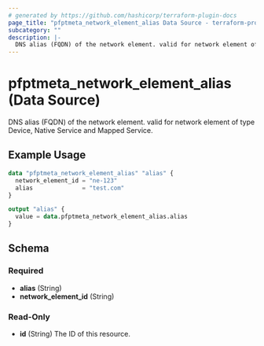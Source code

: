 ```yaml
---
# generated by https://github.com/hashicorp/terraform-plugin-docs
page_title: "pfptmeta_network_element_alias Data Source - terraform-provider-pfptmeta"
subcategory: ""
description: |-
  DNS alias (FQDN) of the network element. valid for network element of type Device, Native Service and Mapped Service.
---
```


# pfptmeta_network_element_alias (Data Source)

DNS alias (FQDN) of the network element. valid for network element of type Device, Native Service and Mapped Service.

## Example Usage

```terraform
data "pfptmeta_network_element_alias" "alias" {
  network_element_id = "ne-123"
  alias              = "test.com"
}

output "alias" {
  value = data.pfptmeta_network_element_alias.alias
}
```

<!-- schema generated by tfplugindocs -->
## Schema

### Required

- **alias** (String)
- **network_element_id** (String)

### Read-Only

- **id** (String) The ID of this resource.


